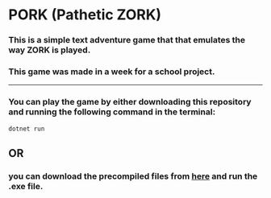 # PORK (Pathetic ZORK)
### This is a simple text adventure game that that emulates the way ZORK is played.

### This game was made in a week for a school project.

---

### You can play the game by either downloading this repository and running the following command in the terminal:

`dotnet run`

## OR

### you can download the precompiled files from [here](https://github.com/S0udiZ/PORK/releases/latest) and run the .exe file.
